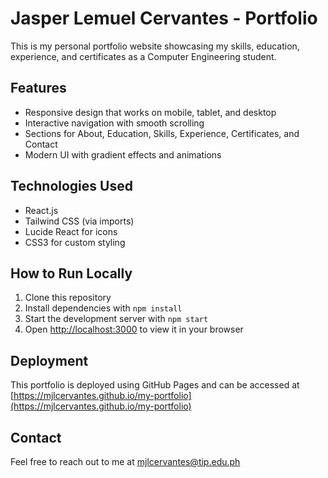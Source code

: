 # Jasper Lemuel Cervantes - Portfolio

This is my personal portfolio website showcasing my skills, education, experience, and certificates as a Computer Engineering student.

## Features

- Responsive design that works on mobile, tablet, and desktop
- Interactive navigation with smooth scrolling
- Sections for About, Education, Skills, Experience, Certificates, and Contact
- Modern UI with gradient effects and animations

## Technologies Used

- React.js
- Tailwind CSS (via imports)
- Lucide React for icons
- CSS3 for custom styling

## How to Run Locally

1. Clone this repository
2. Install dependencies with `npm install`
3. Start the development server with `npm start`
4. Open [http://localhost:3000](http://192.168.56.1:3000/my-portfolio) to view it in your browser

## Deployment

This portfolio is deployed using GitHub Pages and can be accessed at [https://mjlcervantes.github.io/my-portfolio](https://mjlcervantes.github.io/my-portfolio)

## Contact

Feel free to reach out to me at mjlcervantes@tip.edu.ph
